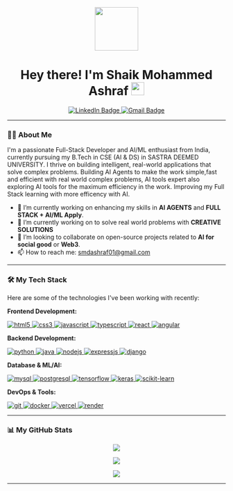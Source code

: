 <div id="header" align="center">
  <img src="https://media.giphy.com/media/iY8CRBdQXODJSCERIr/giphy.gif" width="100"/>
  <h1>
    Hey there! I'm Shaik Mohammed Ashraf
    <img src="https://media.giphy.com/media/hvRJCLFzcasrR4ia7z/giphy.gif" width="30px"/>
  </h1>
  <div id="badges">
    <a href="https://www.linkedin.com/in/ashrafshaikmohammed/">
      <img src="https://img.shields.io/badge/LinkedIn-blue?style=for-the-badge&logo=linkedin&logoColor=white" alt="LinkedIn Badge"/>
    </a>
    <a href="mailto:smdashraf01@gmail.com">
      <img src="https://img.shields.io/badge/Gmail-red?style=for-the-badge&logo=gmail&logoColor=white" alt="Gmail Badge"/>
    </a>
  </div>
</div>

---

### 👨‍💻 About Me

I'm a passionate Full-Stack Developer and AI/ML enthusiast from India, currently pursuing my B.Tech in CSE (AI & DS) in SASTRA DEEMED UNIVERSITY. I thrive on building intelligent, real-world applications that solve complex problems. Building AI Agents to make the work simple,fast and efficient with real world complex problems, AI tools expert also exploring AI tools for the maximum efficiency in the work.
Improving my Full Stack learning with more efficency with AI.
- 🔭 I’m currently working on enhancing my skills in **AI AGENTS** and **FULL STACK + AI/ML Apply**.
- 🌱 I’m currently working on to solve real world problems with **CREATIVE SOLUTIONS** 
- 👯 I’m looking to collaborate on open-source projects related to **AI for social good** or **Web3**.
- 📫 How to reach me: [smdashraf01@gmail.com](mailto:smdashraf01@gmail.com)

---

### 🛠️ My Tech Stack

Here are some of the technologies I've been working with recently:

**Frontend Development:**
<p align="left"> 
  <a href="https://www.w3.org/html/" target="_blank"> 
    <img src="https://img.shields.io/badge/HTML5-E34F26?style=for-the-badge&logo=html5&logoColor=white" alt="html5"/> 
  </a> 
  <a href="https://www.w3schools.com/css/" target="_blank">
    <img src="https://img.shields.io/badge/CSS3-1572B6?style=for-the-badge&logo=css3&logoColor=white" alt="css3"/>
  </a>
  <a href="https://developer.mozilla.org/en-US/docs/Web/JavaScript" target="_blank"> 
    <img src="https://img.shields.io/badge/JavaScript-F7DF1E?style=for-the-badge&logo=javascript&logoColor=black" alt="javascript"/> 
  </a> 
  <a href="https://www.typescriptlang.org/" target="_blank"> 
    <img src="https://img.shields.io/badge/TypeScript-3178C6?style=for-the-badge&logo=typescript&logoColor=white" alt="typescript"/> 
  </a>
  <a href="https://reactjs.org/" target="_blank"> 
    <img src="https://img.shields.io/badge/React-20232A?style=for-the-badge&logo=react&logoColor=61DAFB" alt="react"/> 
  </a>
  <a href="https://angular.io" target="_blank"> 
    <img src="https://img.shields.io/badge/Angular-DD0031?style=for-the-badge&logo=angular&logoColor=white" alt="angular"/> 
  </a> 
</p>

**Backend Development:**
<p align="left"> 
  <a href="https://www.python.org" target="_blank"> 
    <img src="https://img.shields.io/badge/Python-3776AB?style=for-the-badge&logo=python&logoColor=white" alt="python"/> 
  </a> 
  <a href="https://www.java.com" target="_blank"> 
    <img src="https://img.shields.io/badge/Java-ED8B00?style=for-the-badge&logo=openjdk&logoColor=white" alt="java"/> 
  </a>
  <a href="https://nodejs.org" target="_blank"> 
    <img src="https://img.shields.io/badge/Node.js-339933?style=for-the-badge&logo=nodedotjs&logoColor=white" alt="nodejs"/> 
  </a> 
  <a href="https://expressjs.com" target="_blank"> 
    <img src="https://img.shields.io/badge/Express.js-000000?style=for-the-badge&logo=express&logoColor=white" alt="expressjs"/> 
  </a>
  <a href="https://www.djangoproject.com/" target="_blank"> 
    <img src="https://img.shields.io/badge/Django-092E20?style=for-the-badge&logo=django&logoColor=white" alt="django"/> 
  </a>
</p>

**Database & ML/AI:**
<p align="left"> 
  <a href="https://www.mysql.com/" target="_blank"> 
    <img src="https://img.shields.io/badge/MySQL-4479A1?style=for-the-badge&logo=mysql&logoColor=white" alt="mysql"/> 
  </a> 
  <a href="https://www.postgresql.org" target="_blank"> 
    <img src="https://img.shields.io/badge/PostgreSQL-316192?style=for-the-badge&logo=postgresql&logoColor=white" alt="postgresql"/> 
  </a> 
  <a href="https://www.tensorflow.org" target="_blank"> 
    <img src="https://img.shields.io/badge/TensorFlow-FF6F00?style=for-the-badge&logo=tensorflow&logoColor=white" alt="tensorflow"/> 
  </a>
  <a href="https://keras.io/" target="_blank"> 
    <img src="https://img.shields.io/badge/Keras-D00000?style=for-the-badge&logo=keras&logoColor=white" alt="keras"/> 
  </a>
  <a href="https://scikit-learn.org/" target="_blank"> 
    <img src="https://img.shields.io/badge/scikit_learn-F7931E?style=for-the-badge&logo=scikitlearn&logoColor=white" alt="scikit-learn"/> 
  </a>
</p>

**DevOps & Tools:**
<p align="left"> 
  <a href="https://git-scm.com/" target="_blank"> 
    <img src="https://img.shields.io/badge/GIT-E44C30?style=for-the-badge&logo=git&logoColor=white" alt="git"/> 
  </a> 
  <a href="https://www.docker.com/" target="_blank"> 
    <img src="https://img.shields.io/badge/Docker-2496ED?style=for-the-badge&logo=docker&logoColor=white" alt="docker"/> 
  </a> 
  <a href="https://vercel.com/" target="_blank"> 
    <img src="https://img.shields.io/badge/Vercel-000000?style=for-the-badge&logo=vercel&logoColor=white" alt="vercel"/> 
  </a> 
  <a href="https://render.com/" target="_blank"> 
    <img src="https://img.shields.io/badge/Render-46E3B7?style=for-the-badge&logo=render&logoColor=white" alt="render"/> 
  </a> 
</p>

---

### 📊 My GitHub Stats

<p align="center">
  <a href="https://github.com/Ashraf0705">
    <img src="https://github-readme-stats.vercel.app/api?username=Ashraf0705&show_icons=true&theme=dracula&include_all_commits=true&count_private=true"/>
  </a>
</p>
<p align="center">
  <a href="https://github.com/Ashraf0705">
    <img src="https://github-readme-streak-stats.herokuapp.com/?user=Ashraf0705&theme=dracula"/>
  </a>
</p>
<p align="center">
  <a href="https://github.com/Ashraf0705">
    <img src="https://github-readme-stats.vercel.app/api/top-langs/?username=Ashraf0705&layout=compact&langs_count=8&theme=dracula"/>
  </a>
</p>

---
